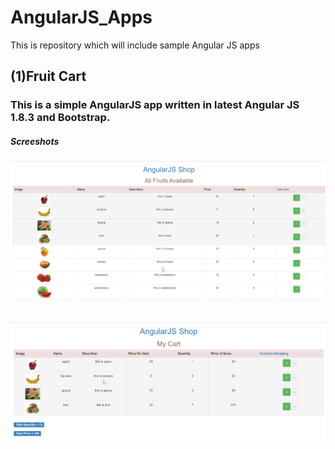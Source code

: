 # AngularJS_Apps
This is repository which will include sample Angular JS apps

## (1)Fruit Cart
### This is a simple AngularJS app written in latest Angular JS 1.8.3 and Bootstrap.
##### Screeshots
###### ![My Store](/MyFruitCart/Screenshots/Fruit%20Shopping_001.png?raw=true)
###### ![My Cart](/MyFruitCart/Screenshots/Fruit%20Shopping_002.png?raw=true)

